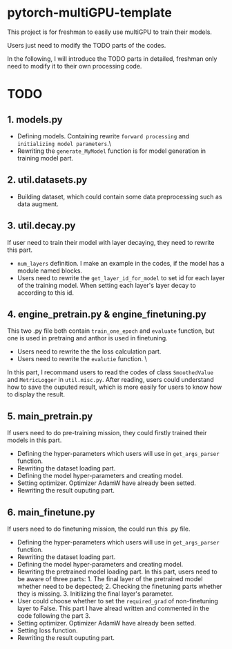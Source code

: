 # pytorch-multiGPU-template

This project is for freshman to easily use multiGPU to train their models. 

Users just need to modify the TODO parts of the codes.

In the following, I will introduce the TODO parts in detailed, freshman only need to modify it to their own processing code.


# TODO
## 1. models.py
* Defining models. Containing rewrite `forward processing` and `initializing model parameters`.\
* Rewriting the `generate_MyModel` function is for model generation in training model part.

## 2. util.datasets.py
* Building dataset, which could contain some data preprocessing such as data augment.

## 3. util.decay.py
If user need to train their model with layer decaying, they need to rewrite this part.
* `num_layers` definition. I make an example in the codes, if the model has a module named blocks.
* Users need to rewrite the `get_layer_id_for_model` to set id for each layer of the training model. When setting each layer's layer decay to according to this id.

## 4. engine_pretrain.py & engine_finetuning.py
This two .py file both contain `train_one_epoch` and `evaluate` function, but one is used in pretraing and anthor is used in finetuning.
* Users need to rewrite the the loss calculation part.
* Users need to rewrite the `evalutie` function. \

In this part, I recommand users to read the codes of class `SmoothedValue` and `MetricLogger` in `util.misc.py`. After reading, users could understand how to save the ouputed result, which is more easily for users to know how to display the result.

## 5. main_pretrain.py
If users need to do pre-training mission, they could firstly trained their models in this part.
* Defining the hyper-parameters which users will use in `get_args_parser` function.
* Rewriting the dataset loading part.
* Defining the model hyper-parameters and creating model.
* Setting optimizer. Optimizer AdamW have already been setted.
* Rewriting the result ouputing part.

## 6. main_finetune.py
If users need to do finetuning mission, the could run this .py file.
* Defining the hyper-parameters which users will use in `get_args_parser` function.
* Rewriting the dataset loading part.
* Defining the model hyper-parameters and creating model.
* Rewriting the pretrained model loading part. In this part, users need to be aware of three parts: 1. The final layer of the pretrained model whether need to be depected; 2. Checking the finetuning parts whether they is missing. 3. Initilizing the final layer's parameter.
* User could choose whether to set the `required_grad` of non-finetuning layer to False. This part I have alread written and commented in the code following the part 3.
* Setting optimizer. Optimizer AdamW have already been setted.
* Setting loss function.
* Rewriting the result ouputing part.
